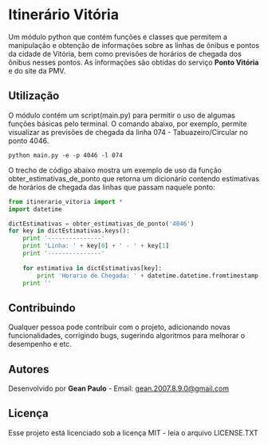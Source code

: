 # Itinerário Vitória

Um módulo python que contém funções e classes que permitem a manipulação e obtenção de informações sobre as linhas de ônibus e pontos da cidade de Vitória, bem como previsões de horários de chegada dos ônibus nesses pontos. As informações são obtidas do serviço **Ponto Vitória** e do site da PMV.

## Utilização

O módulo contém um script(main.py) para permitir o uso de algumas funções básicas pelo terminal. O comando abaixo, por exemplo, permite visualizar as previsões de chegada da linha 074 - Tabuazeiro/Circular no ponto 4046.
```
python main.py -e -p 4046 -l 074
```
O trecho de código abaixo mostra um exemplo de uso da função obter\_estimativas\_de\_ponto que retorna um dicionário contendo estimativas de horários de chegada das linhas que passam naquele ponto:

```python
from itinerario_vitoria import *
import datetime

dictEstimativas = obter_estimativas_de_ponto('4046')
for key in dictEstimativas.keys():
    print '---------------'
    print 'Linha: ' + key[0] + ' - ' + key[1]
    print '---------------'
    
    for estimativa in dictEstimativas[key]:
        print 'Horario de Chegada: ' + datetime.datetime.fromtimestamp(estimativa.HorarioDeChegada/1000).ctime()
	print ''
```

## Contribuindo

Qualquer pessoa pode contribuir com o projeto, adicionando novas funcionalidades, corrigindo bugs, sugerindo algoritmos para melhorar o desempenho e etc.

## Autores

Desenvolvido por **Gean Paulo** - Email: gean.2007.8.9.0@gmail.com

## Licença

Esse projeto está licenciado sob a licença MIT - leia o arquivo LICENSE.TXT

